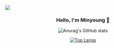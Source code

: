 <img src="https://capsule-render.vercel.app/api?type=waving&color=auto&height=200&section=header&text=nminy-Github&fontSize=90" />

<div align="center">
<h3>Hello, I'm Minyoung 👋</h3>

![Anurag's GitHub stats](https://github-readme-stats.vercel.app/api?username=minyoungnam&theme=solarized-light&show_icons=true)


[![Top Langs](https://github-readme-stats.vercel.app/api/top-langs/?username=minyoungnam)](https://github.com/minyoungnam/github-readme-stats)

</div>
<!--
**minyoungnam/minyoungnam** is a ✨ _special_ ✨ repository because its `README.md` (this file) appears on your GitHub profile.

Here are some ideas to get you started:

- 🔭 I’m currently working on ...
- 🌱 I’m currently learning ...
- 👯 I’m looking to collaborate on ...
- 🤔 I’m looking for help with ...
- 💬 Ask me about ...
- 📫 How to reach me: ...
- 😄 Pronouns: ...
- ⚡ Fun fact: ...
-->
